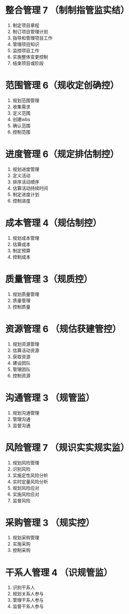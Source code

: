 # 整合管理 7 （制制指管监实结）
1. 制定项目章程
2. 制订项目管理计划
3. 指导和管理项目工作
4. 管理项目知识
5. 监控项目工作
6. 实施整体变更控制
6. 结束项目或阶段

# 范围管理 6（规收定创确控）
1. 规划范围管理
2. 收集需求
3. 定义范围
4. 创建wbs 
5. 确认范围
6. 控制范围

# 进度管理 6（规定排估制控）
1. 规划进度管理
2. 定义活动
3. 排序活动顺序
4. 估算活动持续时间
5. 制定进度计划
6. 控制进度

# 成本管理 4（规估制控）
1. 规划成本管理
2. 估算成本
3. 制定预算
4. 控制成本

# 质量管理 3（规质控）
1. 规划质量管理
2. 质量管理
3. 控制质量

# 资源管理 6 （规估获建管控）
1. 规划资源管理
2. 估算活动资源
3. 获取资源
4. 建设团队
5. 管理团队
6. 控制资源

# 沟通管理 3 （规管监）
1. 规划沟通管理
2. 管理沟通
3. 监督沟通

# 风险管理 7 （规识实实规实监）
1. 规划风险管理
2. 识别风险
3. 实施定性风险分析
4. 实时定量风险分析
5. 规划风险应对
6. 实施风险应对
7. 监督风险

# 采购管理 3 （规实控）
1. 规划采购管理
2. 实施采购
3. 控制采购

# 干系人管理 4 （识规管监）
1. 识别干系人
2. 规划关系人参与
3. 管理干系人参与
4. 监督干系人参与